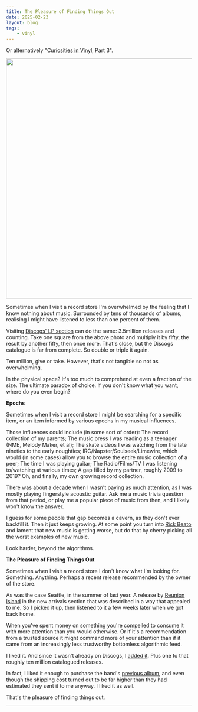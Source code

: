 ```yaml
---
title: The Pleasure of Finding Things Out
date: 2025-02-23
layout: blog
tags:
    - vinyl
---
```


<div class="footnote">Or alternatively "<a href="/2021/12/08/curiosities-in-vinyl/">Curiosities in Vinyl</a>, Part 3".</div>

<p></p>

<div class="img-centre">
<img width="650px" src="{{ site.baseurl }}/images/2025/finding_things_out/vinyl.jpg" />
</div>

Sometimes when I visit a record store I'm overwhelmed by the feeling that I know nothing about music. Surrounded by tens of thousands of albums, realising I might have listened to less than one percent of them.

Visiting <a href="https://www.discogs.com/search/?format_exact=LP" target="_blank">Discogs' LP section</a> can do the same: 3.5million releases and counting. Take one square from the above photo and multiply it by fifty, the result by another fifty, then once more. That's close, but the Discogs catalogue is far from complete. So double or triple it again.

Ten million, give or take. However, that's not tangible so not as overwhelming.

In the physical space? It's too much to comprehend at even a fraction of the size. The ultimate paradox of choice. If you don't know what you want, where do you even begin?

**Epochs**

Sometimes when I visit a record store I might be searching for a specific item, or an item informed by various epochs in my musical influences.

Those influences could include (in some sort of order): The record collection of my parents; The music press I was reading as a teenager (NME, Melody Maker, et al); The skate videos I was watching from the late nineties to the early noughties; IRC/Napster/Soulseek/Limewire, which would (in some cases) allow you to browse the entire music collection of a peer; The time I was playing guitar; The Radio/Films/TV I was listening to/watching at various times; A gap filled by my partner, roughly 2009 to 2019? Oh, and finally, my own growing record collection.

There was about a decade when I wasn't paying as much attention, as I was mostly playing fingerstyle acoustic guitar. Ask me a music trivia question from that period, or play me a popular piece of music from then, and I likely won't know the answer.

I guess for some people that gap becomes a cavern, as they don't ever backfill it. Then it just keeps growing. At some point you turn into <a href="https://www.youtube.com/watch?v=1bZ0OSEViyo" target="_blank">Rick Beato</a> and lament that new music is getting worse, but do that by cherry picking all the worst examples of new music.

Look harder, beyond the algorithms.

**The Pleasure of Finding Things Out**

Sometimes when I visit a record store I don't know what I'm looking for. Something. Anything. Perhaps a recent release recommended by the owner of the store.

As was the case Seattle, in the summer of last year. A release by <a href="https://reunionisland.bandcamp.com/album/night-words" target="_blank">Reunion Island</a> in the new arrivals section that was described in a way that appealed to me. So I picked it up, then listened to it a few weeks later when we got back home.

When you've spent money on something you're compelled to consume it with more attention than you would otherwise. Or if it's a recommendation from a trusted source it might command more of your attention than if it came from an increasingly less trustworthy bottomless algorithmic feed.

I liked it. And since it wasn't already on Discogs, I <a href="https://www.discogs.com/fr/release/31509947-Reunion-Island-Night-Words" target="_blank">added it</a>. Plus one to that roughly ten million catalogued releases.

In fact, I liked it enough to purchase the band's <a href="https://reunionisland.bandcamp.com/album/collapse" target="_blank">previous album</a>, and even though the shipping cost turned out to be far higher than they had estimated they sent it to me anyway. I liked it as well.

That's the pleasure of finding things out.

<hr />

[^1]: https://en.wikipedia.org/wiki/Record_Store_Day
